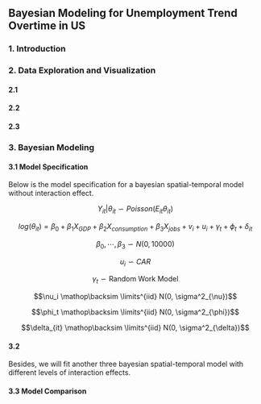## Bayesian Modeling for Unemployment Trend Overtime in US

### 1. Introduction


### 2.  Data Exploration and Visualization

#### 2.1 

#### 2.2 

#### 2.3

### 3. Bayesian Modeling

#### 3.1 Model Specification

Below is the model specification for a bayesian spatial-temporal model without interaction effect. 

$$Y_{it}|\theta_{it} \backsim Poisson(E_{it}\theta_{it})$$

$$log(\theta_{it}) = \beta_0 + \beta_1 X_{GDP} + \beta_2 X_{consumption} + \beta_3 X_{jobs} + v_i + u_i + \gamma_t + \phi_t + \delta_{it}$$

$$\beta_0, \cdots, \beta_3 \backsim N(0, 10000)$$

$$u_i \backsim CAR$$

$$\gamma_t \backsim \text{Random Work Model}$$

$$\nu_i \mathop\backsim \limits^{iid} N(0, \sigma^2_{\nu})$$

$$\phi_t \mathop\backsim \limits^{iid} N(0, \sigma^2_{\phi})$$

$$\delta_{it} \mathop\backsim \limits^{iid} N(0, \sigma^2_{\delta})$$

#### 3.2 

Besides, we will fit another three bayesian spatial-temporal model with different levels of interaction effects.

#### 3.3 Model Comparison



